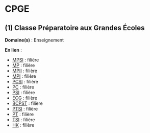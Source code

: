 # CPGE

## (1) Classe Préparatoire aux Grandes Écoles

**Domaine(s)** : Enseignement

**En lien** :

+ [MPSI](../M/mpsi.md) : filière
+ [MP](../M/mp.md) : filière
+ [MPII](../M/mpii.md) : filière
+ [MPI](../M/mpi.md) : filière
+ [PCSI](../P/pcsi.md) : filière
+ [PC](../P/pc.md) : filière
+ [PSI](../P/psi.md) : filière
+ [ECG](../E/ecg.md) : filière
+ [BCPST](../B/bcpst.md) : filière
+ [PTSI](../P/ptsi.md) : filière
+ [PT](../P/pt.md) : filière
+ [TSI](../T/tsi.md) : filière
+ [HK](../H/hk.md) : filière
